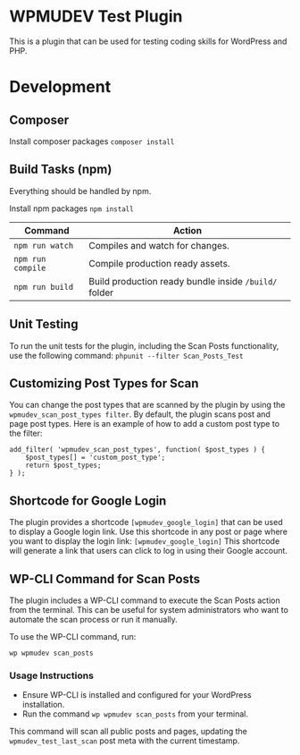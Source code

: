 # WPMUDEV Test Plugin #

This is a plugin that can be used for testing coding skills for WordPress and PHP.

# Development

## Composer
Install composer packages
`composer install`

## Build Tasks (npm)
Everything should be handled by npm.

Install npm packages
`npm install`

| Command              | Action                                                |
|----------------------|-------------------------------------------------------|
| `npm run watch`      | Compiles and watch for changes.                       |
| `npm run compile`    | Compile production ready assets.                      |
| `npm run build`  | Build production ready bundle inside `/build/` folder |

## Unit Testing
To run the unit tests for the plugin, including the Scan Posts functionality, use the following command:
`phpunit --filter Scan_Posts_Test`

## Customizing Post Types for Scan
You can change the post types that are scanned by the plugin by using the `wpmudev_scan_post_types filter`. By default, the plugin scans post and page post types. Here is an example of how to add a custom post type to the filter:
```
add_filter( 'wpmudev_scan_post_types', function( $post_types ) {
    $post_types[] = 'custom_post_type';
    return $post_types;
} );
```

## Shortcode for Google Login
The plugin provides a shortcode `[wpmudev_google_login]` that can be used to display a Google login link. Use this shortcode in any post or page where you want to display the login link:
`[wpmudev_google_login]`
This shortcode will generate a link that users can click to log in using their Google account.

## WP-CLI Command for Scan Posts
The plugin includes a WP-CLI command to execute the Scan Posts action from the terminal. This can be useful for system administrators who want to automate the scan process or run it manually.

To use the WP-CLI command, run:

`wp wpmudev scan_posts`

### Usage Instructions
- Ensure WP-CLI is installed and configured for your WordPress installation.
- Run the command `wp wpmudev scan_posts` from your terminal.

This command will scan all public posts and pages, updating the `wpmudev_test_last_scan` post meta with the current timestamp.